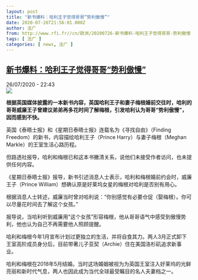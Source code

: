 ```yaml
---
layout: post
title: "新书爆料：哈利王子觉得哥哥“势利傲慢”"
date: 2020-07-26T21:56:01.000Z
author: 法广
from: http://www.rfi.fr//cn/欧洲/20200726-新书爆料-哈利王子觉得哥哥-势利傲慢
tags: [ 法广 ]
categories: [ news, 法广 ]
---
```

<!--1595800561000-->
[新书爆料：哈利王子觉得哥哥“势利傲慢”](http://www.rfi.fr//cn/%E6%AC%A7%E6%B4%B2/20200726-%E6%96%B0%E4%B9%A6%E7%88%86%E6%96%99-%E5%93%88%E5%88%A9%E7%8E%8B%E5%AD%90%E8%A7%89%E5%BE%97%E5%93%A5%E5%93%A5-%E5%8A%BF%E5%88%A9%E5%82%B2%E6%85%A2)
------

<div>
<div>26/07/2020 - 22:43</div><img src="https://s.rfi.fr/media/display/ac20dd78-cf80-11ea-b71b-005056bf87d6/w:310/p:16x9/Harry-frustre-est-celui-qui-a-le-plus-insiste-pour-quitter-la-famille-royale.jpg"><p><strong>根据英国媒体披露的一本新书内容，英国哈利王子和妻子梅根婚前交往时，哈利的哥哥威廉王子曾建议弟弟再多花时间了解梅根，引发哈利认为哥哥“势利傲慢”，因而感到不快。</strong></p><div class="t-content__body u-clearfix"><div class="m-interstitial"></div><p>英国《泰晤士报》和《星期日泰晤士报》连载名为《寻找自由》（Finding Freedom）的新书，内容描绘哈利王子（Prince Harry）与妻子梅根（Meghan Markle）的王室生活心路历程。</p><p>但路透社报导，哈利和梅根已和这本书撇清关系，说他们未接受作者访问，也未提供任何内容。</p><p>《星期日泰晤士报》报导，新书引述消息人士表示，哈利和梅根婚前约会时，威廉王子（Prince William）想确认原是好莱坞女星的梅根对哈利是否别有用心。</p><p>根据消息人士转述，威廉当时曾对哈利说：“你别感觉有必要仓促（娶梅根）。你可以尽量花时间去了解这个女孩。”</p><p>报导说，当哈利听到威廉用“这个女孩”形容梅根，他从哥哥语气中感受到傲慢势利，他也认为自己不再需要他人照顾提醒。</p><p>哈利和梅根今年1月宣布计划过更独立的生活，并将自食其力。两人3月正式卸下王室高阶成员身分后，目前带著儿子亚契（Archie）住在美国洛杉矶追求新事业。</p><p>哈利和梅根在2018年5月结婚。当时这场婚姻被视为为英国王室注入好莱坞的光鲜亮丽和新时代气息，两人也因此成为当代全球最受瞩目的名人夫妻档之一。</p><div class="o-self-promo o-self-promo--nl o-self-promo--hidden" data-selfpromo-newsletter></div><div class="o-self-promo o-self-promo--app o-self-promo--hidden" data-selfpromo-app></div></div>
</div>
